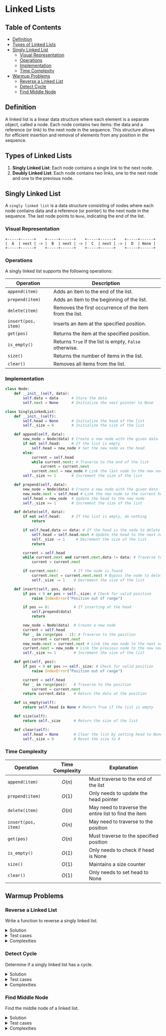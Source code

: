 <h1> Linked Lists </h1>
<h2> Table of Contents </h2>

- [Definition](#definition)
- [Types of Linked Lists](#types-of-linked-lists)
- [Singly Linked List](#singly-linked-list)
  - [Visual Representation](#visual-representation)
  - [Operations](#operations)
  - [Implementation](#implementation)
  - [Time Complexity](#time-complexity)
- [Warmup Problems](#warmup-problems)
  - [Reverse a Linked List](#reverse-a-linked-list)
  - [Detect Cycle](#detect-cycle)
  - [Find Middle Node](#find-middle-node)

## Definition

A linked list is a linear data structure where each element is a separate object, called a node. Each node contains two items: the data and a reference (or link) to the next node in the sequence. This structure allows for efficient insertion and removal of elements from any position in the sequence.

## Types of Linked Lists

1. **Singly Linked List**: Each node contains a single link to the next node.
2. **Doubly Linked List**: Each node contains two links, one to the next node and one to the previous node.

## Singly Linked List

A `singly linked list` is a data structure consisting of nodes where each node contains data and a reference (or pointer) to the next node in the sequence. The last node points to `None`, indicating the end of the list.

### Visual Representation

```
+-----+------+    +-----+------+    +-----+------+    +-----+------+
|  A  | next | -> |  B  | next | -> |  C  | next | -> |  D  | None |
+-----+------+    +-----+------+    +-----+------+    +-----+------+
```

### Operations

A singly linked list supports the following operations:

| Operation           | Description                                             |
| ------------------- | ------------------------------------------------------- |
| `append(item)`      | Adds an item to the end of the list.                    |
| `prepend(item)`     | Adds an item to the beginning of the list.              |
| `delete(item)`      | Removes the first occurrence of the item from the list. |
| `insert(pos, item)` | Inserts an item at the specified position.              |
| `get(pos)`          | Returns the item at the specified position.             |
| `is_empty()`        | Returns `True` if the list is empty, `False` otherwise. |
| `size()`            | Returns the number of items in the list.                |
| `clear()`           | Removes all items from the list.                        |

### Implementation

```python
class Node:
    def __init__(self, data):
        self.data = data      # Store the data
        self.next = None      # Initialize the next pointer to None

class SinglyLinkedList:
    def __init__(self):
        self.head = None      # Initialize the head of the list
        self._size = 0        # Initialize the size of the list

    def append(self, data):
        new_node = Node(data) # Create a new node with the given data
        if not self.head:     # If the list is empty
            self.head = new_node # Set the new node as the head
        else:
            current = self.head
            while current.next: # Traverse to the end of the list
                current = current.next
            current.next = new_node # Link the last node to the new node
        self._size += 1       # Increment the size of the list

    def prepend(self, data):
        new_node = Node(data) # Create a new node with the given data
        new_node.next = self.head # Link the new node to the current head
        self.head = new_node  # Update the head to the new node
        self._size += 1       # Increment the size of the list

    def delete(self, data):
        if not self.head:     # If the list is empty, do nothing
            return

        if self.head.data == data: # If the head is the node to delete
            self.head = self.head.next # Update the head to the next node
            self._size -= 1     # Decrement the size of the list
            return

        current = self.head
        while current.next and current.next.data != data: # Traverse to find the node
            current = current.next

        if current.next:       # If the node is found
            current.next = current.next.next # Bypass the node to delete it
            self._size -= 1    # Decrement the size of the list

    def insert(self, pos, data):
        if pos < 0 or pos > self._size: # Check for valid position
            raise IndexError("Position out of range")

        if pos == 0:           # If inserting at the head
            self.prepend(data)
            return

        new_node = Node(data)  # Create a new node
        current = self.head
        for _ in range(pos - 1): # Traverse to the position
            current = current.next
        new_node.next = current.next # Link the new node to the next node
        current.next = new_node # Link the previous node to the new node
        self._size += 1        # Increment the size of the list

    def get(self, pos):
        if pos < 0 or pos >= self._size: # Check for valid position
            raise IndexError("Position out of range")

        current = self.head
        for _ in range(pos):   # Traverse to the position
            current = current.next
        return current.data    # Return the data at the position

    def is_empty(self):
        return self.head is None # Return True if the list is empty

    def size(self):
        return self._size      # Return the size of the list

    def clear(self):
        self.head = None       # Clear the list by setting head to None
        self._size = 0         # Reset the size to 0
```

### Time Complexity

| Operation           | Time Complexity | Explanation                                           |
| ------------------- | :-------------: | ----------------------------------------------------- |
| `append(item)`      |     $O(n)$      | Must traverse to the end of the list                  |
| `prepend(item)`     |     $O(1)$      | Only needs to update the head pointer                 |
| `delete(item)`      |     $O(n)$      | May need to traverse the entire list to find the item |
| `insert(pos, item)` |     $O(n)$      | May need to traverse to the position                  |
| `get(pos)`          |     $O(n)$      | Must traverse to the specified position               |
| `is_empty()`        |     $O(1)$      | Only needs to check if head is None                   |
| `size()`            |     $O(1)$      | Maintains a size counter                              |
| `clear()`           |     $O(1)$      | Only needs to set head to None                        |

## Warmup Problems

### Reverse a Linked List

Write a function to reverse a singly linked list.

<details>
<summary>Solution</summary>

```python
def reverse_list(head):
    prev = None
    current = head

    while current:
        next_temp = current.next
        current.next = prev
        prev = current
        current = next_temp

    return prev
```

</details>

<details>
<summary>Test cases</summary>

```python
assert reverse_list([1, 2, 3, 4, 5]) == [5, 4, 3, 2, 1]
assert reverse_list([]) == []
assert reverse_list([1]) == [1]
assert reverse_list([1] * 100000) == [1] * 100000
```

</details>

<details>
<summary>Complexities</summary>

- Time complexity: $O(n)$, where $n$ is the size of the linked list.
- Space complexity: $O(1)$.

</details>

### Detect Cycle

Determine if a singly linked list has a cycle.

<details>
<summary>Solution</summary>

```python
def has_cycle(head):
    if not head or not head.next:
        return False

    slow = head
    fast = head.next

    while slow != fast:
        if not fast or not fast.next:
            return False
        slow = slow.next
        fast = fast.next.next

    return True
```

</details>

<details>
<summary>Test cases</summary>

```python
assert has_cycle([1, 2, 3, 4, 5]) == False
assert has_cycle([1, 2, 3, 4, 5, 1]) == True
assert has_cycle([1, 2, 3, 4, 5, 6, 7, 8, 9, 10]) == False
```

</details>

<details>
<summary>Complexities</summary>

- Time complexity: $O(n)$, where $n$ is the size of the linked list.
- Space complexity: $O(1)$.

</details>

### Find Middle Node

Find the middle node of a linked list.

<details>
<summary>Solution</summary>

```python
def find_middle(head):
    if not head:
        return None

    slow = fast = head

    while fast.next and fast.next.next:
        slow = slow.next
        fast = fast.next.next

    return slow
```

</details>

<details>
<summary>Test cases</summary>

```python
assert find_middle([1, 2, 3, 4, 5]) == 3
assert find_middle([1, 2, 3, 4, 5, 6]) == 4
assert find_middle([1, 2, 3, 4, 5, 6, 7]) == 4
```

</details>

<details>
<summary>Complexities</summary>

- Time complexity: $O(n)$, where $n$ is the size of the linked list.
- Space complexity: $O(1)$.

</details>
